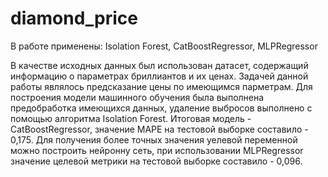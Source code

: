 # diamond_price

В работе применены: Isolation Forest, CatBoostRegressor, MLPRegressor

В качестве исходных данных был использован датасет, содержащий информацию о параметрах бриллиантов и их ценах. Задачей данной работы являлось предсказание цены по имеющимся парметрам. Для построения модели машинного обучения была выполнена предобработка имеющихся данных, удаление выбросов выполнено с помощью алгоритма Isolation Forest. Итоговая модель - CatBoostRegressor, значение MAPE на тестовой выборке составило - 0,175.
Для получения более точных значения уелевой переменной можно построить нейронну сеть, при использовании MLPRegressor значение целевой метрики на тестовой выборке составило - 0,096.
